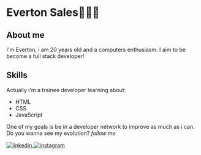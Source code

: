 <h1>Everton Sales👨🏽‍💻</h1>
  
  <h2>About me</h2>
    <p> I'm Everton, i am 20 years old and a computers enthusiasm. I aim to be become a full stack developer!</p>
    
  <h2>Skills</h2>
    <p>Actually i'm a trainee developer learning about:</p>
    <ul>
        <li>HTML</li>
        <li>CSS</li>
        <li>JavaScript</li>
    </ul>
    <p>One of my goals is be in a developer network to improve as much as i can. Do you wanna see my evolution? <em>follow me</em></p>
    <a href="https://www.linkedin.com/in/everton-sales-7230a2221//" target="_blank">
    <img align="center" src="https://img.shields.io/badge/LinkedIn-05122a?style=flat&logo=linkedin" alt="linkedin">
   </a>
   
   <a href="https://www.instagram.com/saleshz/" target="_blank">
    <img align="center" src="https://img.shields.io/badge/Instagram-05122a?style=flat&logo=instagram" alt="instagram">
   </a>
    
   
